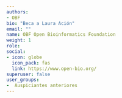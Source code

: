```yaml
---
authors:
- OBF
bio: "Beca a Laura Ación"
email: ""
name: OBF Open Bioinformatics Foundation
weight: 1
role: 
social:
- icon: globe
  icon_pack: fas
  link: https://www.open-bio.org/
superuser: false
user_groups:
-  Auspiciantes anteriores
---
```


